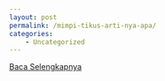 ```yaml
---
layout: post
permalink: /mimpi-tikus-arti-nya-apa/
categories:
    - Uncategorized
---
```


[Baca Selengkapnya](/01)